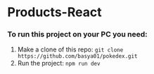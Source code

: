 # Products-React
### To run this project on your PC you need:
1. Make a clone of this repo:
`git clone https://github.com/basya01/pokedex.git`
2. Run the project:
`npm run dev`
